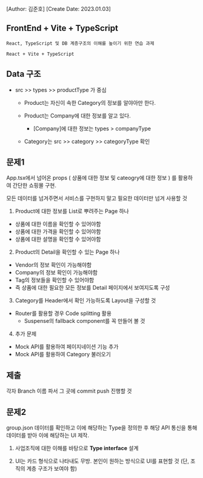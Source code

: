 [Author: 김준호]
[Create Date: 2023.01.03]

## FrontEnd + Vite + TypeScript

```
React, TypeScript 및 DB 계층구조의 이해를 높이기 위한 연습 과제

React + Vite + TypeScript
```

## Data 구조

- src >> types >> productType 가 중심

  - Product는 자신이 속한 Category의 정보를 알야아만 한다.
  - Product는 Company에 대한 정보를 알고 있다.

    - [Company]에 대한 정보는 types > companyType

  - Category는 src >> category >> categoryType 확인

## 문제1

App.tsx에서 넘어온 props ( 상품에 대한 정보 및 cateogry에 대한 정보 ) 를 활용하여 간단한 쇼핑몰 구현.

모든 데이터를 넘겨주면서 서비스를 구현하지 말고 필요한 데이터만 넘겨 사용할 것

1. Product에 대한 정보를 List로 뿌려주는 Page 하나

- 상품에 대한 이름을 확인할 수 있어야함
- 상품에 대한 가격을 확인할 수 있어야함
- 상품에 대한 설명을 확인할 수 있어야함

2. Product의 Detail을 확인할 수 있는 Page 하나

- Vendor의 정보 확인이 가능해야함
- Company의 정보 확인이 가능해야함
- Tag의 정보들을 확인할 수 있어야함
- 즉 상품에 대한 필요한 모든 정보를 Detail 페이지에서 보여지도록 구성

3. Category를 Header에서 확인 가능하도록 Layout을 구성할 것

- Router를 활용할 경우 Code splitting 활용
  - Suspense의 fallback component를 꼭 만들어 볼 것

4. 추가 문제

- Mock API를 활용하여 페이지네이션 기능 추가
- Mock API를 활용하여 Category 불러오기

## 제출

각자 Branch 이름 파서 그 곳에 commit push 진행할 것

## 문제2

group.json 데이터를 확인하고 이에 해당하는 Type을 정의한 후 해당 API 통신을 통해 데이터를 받아 이에 해당하는 UI 제작.

1. 사업조직에 대한 이해를 바탕으로 **Type interface** 설계

2. UI는 카드 형식으로 나타내도 무방. 본인이 원하는 방식으로 UI를 표현할 것
   (단, 조직의 계층 구조가 보여야 함)
